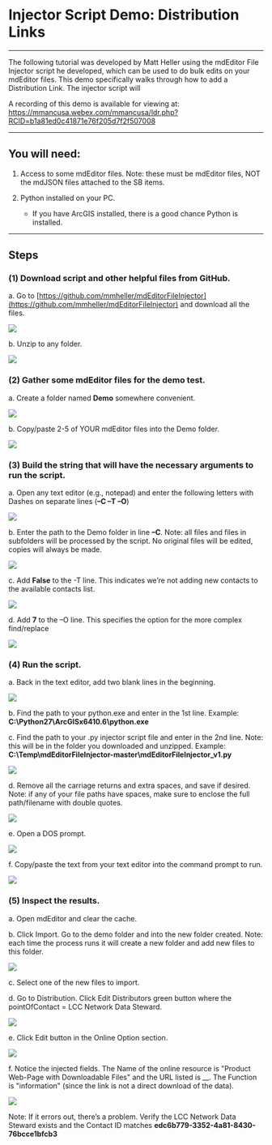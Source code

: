 # Injector Script Demo: Distribution Links

---

The following tutorial was developed by Matt Heller using the mdEditor File Injector script he developed, which can be used to do bulk edits on your mdEditor files. This demo specifically walks through how to add a Distribution Link. The injector script will 

A recording of this demo is available for viewing at: 
https://mmancusa.webex.com/mmancusa/ldr.php?RCID=b1a81ed0c41871e76f205d7f2f507008 

---

## You will need:

1. Access to some mdEditor files. Note: these must be mdEditor files, NOT the mdJSON files attached to the SB items.

2. Python installed on your PC.

   * If you have ArcGIS installed, there is a good chance Python is installed.

---

## Steps

### \(1\) Download script and other helpful files from GitHub.

a.    Go to [https://github.com/mmheller/mdEditorFileInjector](https://github.com/mmheller/mdEditorFileInjector) and download all the files.

![](/assets/injector_download_script.png)

b.    Unzip to any folder.

![](/assets/injector_unzip.png)

### \(2\) Gather some mdEditor files for the demo test.

a.    Create a folder named **Demo** somewhere convenient.

![](/assets/injector_demo_folder.png)

b.    Copy/paste 2-5 of YOUR mdEditor files into the Demo folder.

![](/assets/injector_demo_files.png)

### \(3\) Build the string that will have the necessary arguments to run the script.

a.    Open any text editor \(e.g., notepad\) and enter the following letters with Dashes on separate lines \(**–C –T –O**)

![](/assets/injector_script_b1.png)

b.    Enter the path to the Demo folder in line **–C**.  Note: all files and files in subfolders will be processed by the script. No original files will be edited, copies will always be made.

![](/assets/injector_demo_path_paste_2.png)

c.	Add **False** to the -T   line. This indicates we’re not adding new contacts to the available contacts list.

![](/assets/injector_script_b2.png)

d.	Add **7** to the –O line. This specifies the option for the more complex find/replace

![](/assets/injector_script_b3.png)

### (4) Run the script.

a.    Back in the text editor, add two blank lines in the beginning.

![](/assets/injector_script_b4.png)

b.	Find the path to your python.exe and enter in the 1st line. Example: **C:\Python27\ArcGISx6410.6\python.exe**

c.	Find the path to your .py injector script file and enter in the 2nd line. Note: this will be in the folder you downloaded and unzipped. Example: **C:\Temp\mdEditorFileInjector-master\mdEditorFileInjector_v1.py**

![](/assets/injector_script_b5.png)

d.   Remove all the carriage returns and extra spaces, and save if desired. Note: if any of your file paths have spaces, make sure to enclose the full path/filename with double quotes.

![](/assets/injector_script_b6.png)

e.    Open a DOS prompt.

![](/assets/injector_dosprompt.png)

f.    Copy/paste the text from your text editor into the command prompt to run.

![](/assets/injector_dos_paste.png)

### \(5\) Inspect the results.

a.    Open mdEditor and clear the cache.

b.    Click Import. Go to the demo folder and into the new folder created. Note: each time the process runs it will create a new folder and add new files to this folder.

![](/assets/injector_newfiles.png)

c.    Select one of the new files to import.

d.	Go to Distribution. Click Edit Distributors green button where the pointOfContact = LCC Network Data Steward.

![](/assets/injector_editdistributors.png)

e. Click Edit button in the Online Option section.

![](/assets/injector_distribution_onlineoption_edit.png)

f. Notice the injected fields. The Name of the online resource is "Product Web-Page with Downloadable Files" and the URL listed is __. The Function is "information" (since the link is not a direct download of the data). 

![](/assets/injector_distribution_onlineoption.png)

Note: If it errors out, there’s a problem. Verify the LCC Network Data Steward exists and the Contact ID matches **edc6b779-3352-4a81-8430-76bcce1bfcb3**
